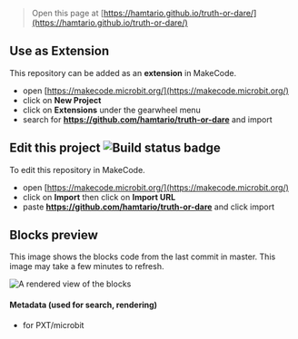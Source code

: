 
> Open this page at [https://hamtario.github.io/truth-or-dare/](https://hamtario.github.io/truth-or-dare/)

## Use as Extension

This repository can be added as an **extension** in MakeCode.

* open [https://makecode.microbit.org/](https://makecode.microbit.org/)
* click on **New Project**
* click on **Extensions** under the gearwheel menu
* search for **https://github.com/hamtario/truth-or-dare** and import

## Edit this project ![Build status badge](https://github.com/hamtario/truth-or-dare/workflows/MakeCode/badge.svg)

To edit this repository in MakeCode.

* open [https://makecode.microbit.org/](https://makecode.microbit.org/)
* click on **Import** then click on **Import URL**
* paste **https://github.com/hamtario/truth-or-dare** and click import

## Blocks preview

This image shows the blocks code from the last commit in master.
This image may take a few minutes to refresh.

![A rendered view of the blocks](https://github.com/hamtario/truth-or-dare/raw/master/.github/makecode/blocks.png)

#### Metadata (used for search, rendering)

* for PXT/microbit
<script src="https://makecode.com/gh-pages-embed.js"></script><script>makeCodeRender("{{ site.makecode.home_url }}", "{{ site.github.owner_name }}/{{ site.github.repository_name }}");</script>
